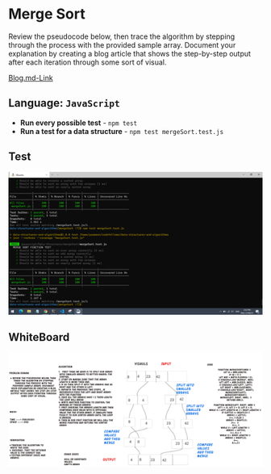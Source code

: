 # Merge Sort

Review the pseudocode below, then trace the algorithm by stepping through the process with the provided sample array. Document your explanation by creating a blog article that shows the step-by-step output after each iteration through some sort of visual.

[Blog.md-Link](https://github.com/yasmeenokh/data-structures-and-algorithms/blob/mergeSort/javascript/Data-Structures/mergeSort/BLOG.md)

## Language: `JavaScript`

- **Run every possible test** - `npm test`
- **Run a test for a data structure** - `npm test mergeSort.test.js `

## Test 
![Test](images/code27Test.png)

## WhiteBoard
![WhiteBoard](images/Code27.png)

